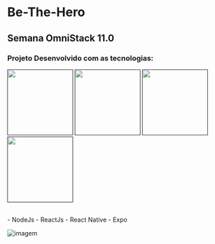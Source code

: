 # Be-The-Hero

## Semana OmniStack 11.0

### Projeto Desenvolvido com as tecnologias:
<div>
 <p align-"left">
  <a href="" alt="Nodejs"><img src="https://brasilcloud.com.br/wp-content/uploads/2017/07/nodejs.png" width="150" height="150" ></a>
  <a href="" alt="Reactjs"><img src="https://www.lucianopastine.tech/img/about-logos/reactjs.png" width="150" height="150"></a>
  <a href="" alt="ReactNative"><img src="http://www.walterpalladino.com/wp-content/uploads/2018/02/React-Native-Logo.png" width="150" height="150"></a>
  <a href=" " alt="Expo"> <img src="https://miro.medium.com/max/512/1*3o8TOSojT64ChGpjop0USA.png" width="150" height="150" border-radius="50%"></a>
 </p>                                                     
</div>
<br>
- NodeJs 
- ReactJs
- React Native
- Expo
 
<br>

![imagem](https://i.ytimg.com/vi/ZmapNgFOwas/maxresdefault.jpg)




